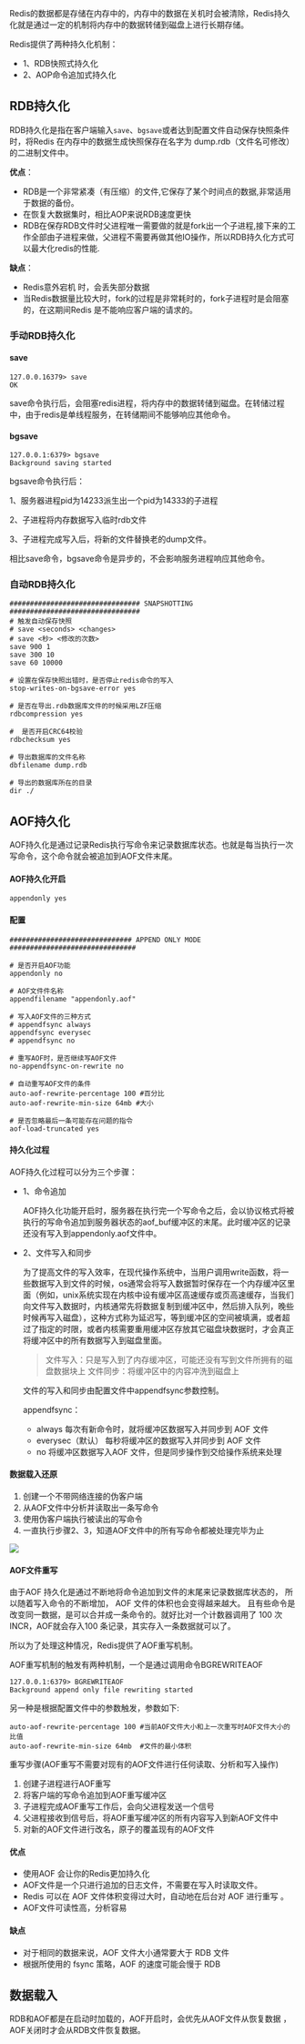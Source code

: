 Redis的数据都是存储在内存中的，内存中的数据在关机时会被清除，Redis持久化就是通过一定的机制将内存中的数据转储到磁盘上进行长期存储。

Redis提供了两种持久化机制：

- 1、RDB快照式持久化
- 2、AOP命令追加式持久化

## RDB持久化

RDB持久化是指在客户端输入`save`、`bgsave`或者达到配置文件自动保存快照条件时，将Redis 在内存中的数据生成快照保存在名字为 dump.rdb（文件名可修改）的二进制文件中。

**优点**：

- RDB是一个非常紧凑（有压缩）的文件,它保存了某个时间点的数据,非常适用于数据的备份。
- 在恢复大数据集时，相比AOP来说RDB速度更快
- RDB在保存RDB文件时父进程唯一需要做的就是fork出一个子进程,接下来的工作全部由子进程来做，父进程不需要再做其他IO操作，所以RDB持久化方式可以最大化redis的性能.

**缺点**：

- Redis意外宕机 时，会丢失部分数据
- 当Redis数据量比较大时，fork的过程是非常耗时的，fork子进程时是会阻塞的，在这期间Redis 是不能响应客户端的请求的。

### 手动RDB持久化

#### save

```shell
127.0.0.16379> save
OK
```

save命令执行后，会阻塞redis进程，将内存中的数据转储到磁盘。在转储过程中，由于redis是单线程服务，在转储期间不能够响应其他命令。

#### bgsave

```shell
127.0.0.1:6379> bgsave
Background saving started
```

bgsave命令执行后：

1、服务器进程pid为14233派生出一个pid为14333的子进程

2、子进程将内存数据写入临时rdb文件

3、子进程完成写入后，将新的文件替换老的dump文件。

相比save命令，bgsave命令是异步的，不会影响服务进程响应其他命令。

### 自动RDB持久化

```shell
################################ SNAPSHOTTING  ################################
# 触发自动保存快照
# save <seconds> <changes>
# save <秒> <修改的次数>
save 900 1    
save 300 10   
save 60 10000 

# 设置在保存快照出错时，是否停止redis命令的写入
stop-writes-on-bgsave-error yes

# 是否在导出.rdb数据库文件的时候采用LZF压缩
rdbcompression yes

#  是否开启CRC64校验
rdbchecksum yes

# 导出数据库的文件名称
dbfilename dump.rdb

# 导出的数据库所在的目录
dir ./

```

## AOF持久化

AOF持久化是通过记录Redis执行写命令来记录数据库状态。也就是每当执行一次写命令，这个命令就会被追加到AOF文件末尾。

#### AOF持久化开启

```shell
appendonly yes
```

#### 配置

```shell
############################## APPEND ONLY MODE ###############################

# 是否开启AOF功能
appendonly no

# AOF文件件名称
appendfilename "appendonly.aof"

# 写入AOF文件的三种方式
# appendfsync always
appendfsync everysec
# appendfsync no

# 重写AOF时，是否继续写AOF文件
no-appendfsync-on-rewrite no

# 自动重写AOF文件的条件
auto-aof-rewrite-percentage 100 #百分比
auto-aof-rewrite-min-size 64mb #大小

# 是否忽略最后一条可能存在问题的指令
aof-load-truncated yes
```

#### 持久化过程

AOF持久化过程可以分为三个步骤：

- 1、命令追加

  AOF持久化功能开启时，服务器在执行完一个写命令之后，会以协议格式将被执行的写命令追加到服务器状态的aof_buf缓冲区的末尾。此时缓冲区的记录还没有写入到appendonly.aof文件中。

- 2、文件写入和同步

  ​		为了提高文件的写入效率，在现代操作系统中，当用户调用write函数，将一些数据写入到文件的时候，os通常会将写入数据暂时保存在一个内存缓冲区里面（例如，unix系统实现在内核中设有缓冲区高速缓存或页高速缓存，当我们向文件写入数据时，内核通常先将数据复制到缓冲区中，然后排入队列，晚些时候再写入磁盘），这种方式称为延迟写，等到缓冲区的空间被填满，或者超过了指定的时限，或者内核需要重用缓冲区存放其它磁盘块数据时，才会真正将缓冲区中的所有数据写入到磁盘里面。

  > 文件写入：只是写入到了内存缓冲区，可能还没有写到文件所拥有的磁盘数据块上
  > 文件同步：将缓冲区中的内容冲洗到磁盘上

  文件的写入和同步由配置文件中appendfsync参数控制。

  appendfsync：

  - always 每次有新命令时，就将缓冲区数据写入并同步到 AOF 文件
  - everysec（默认） 每秒将缓冲区的数据写入并同步到 AOF 文件
  - no 将缓冲区数据写入AOF 文件，但是同步操作到交给操作系统来处理

#### 数据载入还原

1. 创建一个不带网络连接的伪客户端
2. 从AOF文件中分析并读取出一条写命令
3. 使用伪客户端执行被读出的写命令
4. 一直执行步骤2、3，知道AOF文件中的所有写命令都被处理完毕为止

![](https://gitee.com/bravehui/PicGoPictureBed/raw/master/img/markmap/20210427153041.png)

#### AOF文件重写

由于AOF 持久化是通过不断地将命令追加到文件的末尾来记录数据库状态的， 所以随着写入命令的不断增加， AOF 文件的体积也会变得越来越大。 且有些命令是改变同一数据，是可以合并成一条命令的。就好比对一个计数器调用了 100 次 INCR，AOF就会存入100 条记录，其实存入一条数据就可以了。

所以为了处理这种情况，Redis提供了AOF重写机制。

AOF重写机制的触发有两种机制，一个是通过调用命令BGREWRITEAOF

```shell
127.0.0.1:6379> BGREWRITEAOF
Background append only file rewriting started
```

另一种是根据配置文件中的参数触发，参数如下:

```shell
auto-aof-rewrite-percentage 100 #当前AOF文件大小和上一次重写时AOF文件大小的比值
auto-aof-rewrite-min-size 64mb  #文件的最小体积
```

重写步骤(AOF重写不需要对现有的AOF文件进行任何读取、分析和写入操作)

1. 创建子进程进行AOF重写
2. 将客户端的写命令追加到AOF重写缓冲区
3. 子进程完成AOF重写工作后，会向父进程发送一个信号
4. 父进程接收到信号后，将AOF重写缓冲区的所有内容写入到新AOF文件中
5. 对新的AOF文件进行改名，原子的覆盖现有的AOF文件

#### 优点

- 使用AOF 会让你的Redis更加持久化
- AOF文件是一个只进行追加的日志文件，不需要在写入时读取文件。
- Redis 可以在 AOF 文件体积变得过大时，自动地在后台对 AOF 进行重写 。
- AOF文件可读性高，分析容易

#### 缺点

- 对于相同的数据来说，AOF 文件大小通常要大于 RDB 文件
- 根据所使用的 fsync 策略，AOF 的速度可能会慢于 RDB

## 数据载入

RDB和AOF都是在启动时加载的，AOF开启时，会优先从AOF文件从恢复数据 ，AOF关闭时才会从RDB文件恢复数据。